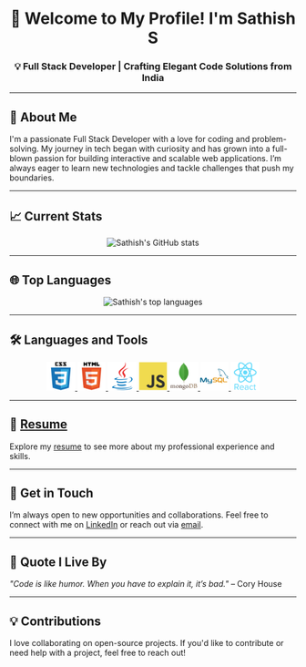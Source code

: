 <h1 align="center">🚀 Welcome to My Profile! I'm Sathish S</h1>
<h3 align="center">💡 Full Stack Developer | Crafting Elegant Code Solutions from India</h3>

---

## 🌟 About Me
I'm a passionate Full Stack Developer with a love for coding and problem-solving. My journey in tech began with curiosity and has grown into a full-blown passion for building interactive and scalable web applications. I’m always eager to learn new technologies and tackle challenges that push my boundaries.

---

## 📈 Current Stats
<p align="center">
  <img src="https://github-readme-stats.vercel.app/api?username=SathishS2202&show_icons=true&theme=radical" alt="Sathish's GitHub stats" />
</p>

---

## 🌐 Top Languages
<p align="center">
  <img src="https://github-readme-stats.vercel.app/api/top-langs/?username=SathishS2202&layout=compact&theme=radical" alt="Sathish's top languages" />
</p>

---

## 🛠️ Languages and Tools
<p align="center">
  <a href="https://www.w3schools.com/css/" target="_blank" rel="noreferrer"> 
    <img src="https://raw.githubusercontent.com/devicons/devicon/master/icons/css3/css3-original-wordmark.svg" alt="css3" width="50" height="50"/> 
  </a> 
  <a href="https://www.w3.org/html/" target="_blank" rel="noreferrer"> 
    <img src="https://raw.githubusercontent.com/devicons/devicon/master/icons/html5/html5-original-wordmark.svg" alt="html5" width="50" height="50"/> 
  </a> 
  <a href="https://www.java.com" target="_blank" rel="noreferrer"> 
    <img src="https://raw.githubusercontent.com/devicons/devicon/master/icons/java/java-original.svg" alt="java" width="50" height="50"/> 
  </a> 
  <a href="https://developer.mozilla.org/en-US/docs/Web/JavaScript" target="_blank" rel="noreferrer"> 
    <img src="https://raw.githubusercontent.com/devicons/devicon/master/icons/javascript/javascript-original.svg" alt="javascript" width="50" height="50"/> 
  </a> 
  <a href="https://www.mongodb.com/" target="_blank" rel="noreferrer"> 
    <img src="https://raw.githubusercontent.com/devicons/devicon/master/icons/mongodb/mongodb-original-wordmark.svg" alt="mongodb" width="50" height="50"/> 
  </a> 
  <a href="https://www.mysql.com/" target="_blank" rel="noreferrer"> 
    <img src="https://raw.githubusercontent.com/devicons/devicon/master/icons/mysql/mysql-original-wordmark.svg" alt="mysql" width="50" height="50"/> 
  </a> 
  <a href="https://reactjs.org/" target="_blank" rel="noreferrer"> 
    <img src="https://raw.githubusercontent.com/devicons/devicon/master/icons/react/react-original-wordmark.svg" alt="react" width="50" height="50"/> 
  </a> 
</p>

---

## 📄 [Resume](https://your-resume-link.com)
Explore my [resume]([https://your-resume-link.com](https://drive.google.com/file/d/1IpKm-fJPXiARuwcLlryltCHLJqNj5_uv/view?usp=sharing)) to see more about my professional experience and skills.

---

## 🤝 Get in Touch
I’m always open to new opportunities and collaborations. Feel free to connect with me on [LinkedIn](https://www.linkedin.com/in/sathish-s-666b11255/) or reach out via [email](mailto:sathishs2202@gmail.com).

---

## 💬 Quote I Live By
_"Code is like humor. When you have to explain it, it’s bad."_ – Cory House

---

## 💡 Contributions
I love collaborating on open-source projects. If you'd like to contribute or need help with a project, feel free to reach out!
